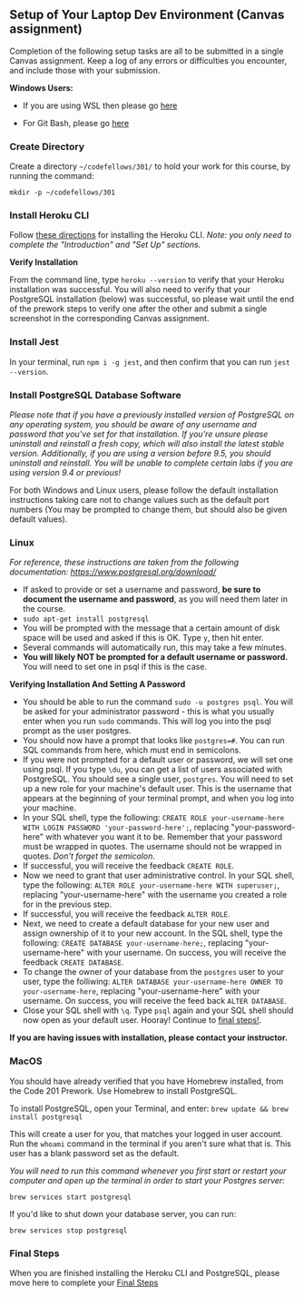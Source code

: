 ## Setup of Your Laptop Dev Environment (Canvas assignment)

Completion of the following setup tasks are all to be submitted in a single Canvas assignment. Keep a log of any errors or difficulties you encounter, and include those with your submission.

**Windows Users:**

- If you are using WSL then please go [here](./windows/wsl.md)

- For Git Bash, please go [here](./windows/git_bash.md)

### Create Directory

Create a directory `~/codefellows/301/` to hold your work for this course, by running the command:
```
mkdir -p ~/codefellows/301
```

### Install Heroku CLI

Follow [these directions](https://devcenter.heroku.com/articles/getting-started-with-nodejs#introduction) for installing the Heroku CLI. *Note: you only need to complete the "Introduction" and "Set Up" sections.*

**Verify Installation**

From the command line, type `heroku --version` to verify that your Heroku installation was successful. You will also need to verify that your PostgreSQL installation (below) was successful, so please wait until the end of the prework steps to verify one after the other and submit a single screenshot in the corresponding Canvas assignment.

### Install Jest

In your terminal, run `npm i -g jest`, and then confirm that you can run `jest --version`.

### Install PostgreSQL Database Software
*Please note that if you have a previously installed version of PostgreSQL on any operating system, you should be aware of any username and password that you've set for that installation. If you're unsure please uninstall and reinstall a fresh copy, which will also install the latest stable version. Additionally, if you are using a version before 9.5, you should uninstall and reinstall. You will be unable to complete certain labs if you are using version 9.4 or previous!*

For both Windows and Linux users, please follow the default installation instructions taking care not to change values such as the default port numbers (You may be prompted to change them, but should also be given default values).

### Linux

*For reference, these instructions are taken from the following documentation: https://www.postgresql.org/download/*

- If asked to provide or set a username and password, **be sure to document the username and password**, as you will need them later in the course.
- `sudo apt-get install postgresql`
- You will be prompted with the message that a certain amount of disk space will be used and asked if this is OK. Type `y`, then hit enter.
- Several commands will automatically run, this may take a few minutes.
- **You will likely NOT be prompted for a default username or password.** You will need to set one in psql if this is the case.

**Verifying Installation And Setting A Password**
- You should be able to run the command `sudo -u postgres psql`. You will be asked for your administrator password - this is what you usually enter when you run `sudo` commands. This will log you into the psql prompt as the user postgres.
- You should now have a prompt that looks like `postgres=#`. You can run SQL commands from here, which must end in semicolons.
- If you were not prompted for a default user or password, we will set one using psql. If you type `\du`, you can get a list of users associated with PostgreSQL. You should see a single user, `postgres`. You will need to set up a new role for your machine's default user. This is the username that appears at the beginning of your terminal prompt, and when you log into your machine.
- In your SQL shell, type the following: `CREATE ROLE your-username-here WITH LOGIN PASSWORD 'your-password-here';`, replacing "your-password-here" with whatever you want it to be. Remember that your password must be wrapped in quotes. The username should not be wrapped in quotes. *Don't forget the semicolon*.
- If successful, you will receive the feedback `CREATE ROLE`.
- Now we need to grant that user administrative control. In your SQL shell, type the following: `ALTER ROLE your-username-here WITH superuser;`, replacing "your-username-here" with the username you created a role for in the previous step.
- If successful, you will receive the feedback `ALTER ROLE`.
- Next, we need to create a default database for your new user and assign ownership of it to your new account. In the SQL shell, type the following: `CREATE DATABASE your-username-here;`, replacing "your-username-here" with your username. On success, you will receive the feedback `CREATE DATABASE`.
- To change the owner of your database from the `postgres` user to your user, type the folliwing: `ALTER DATABASE your-username-here OWNER TO your-username-here`, replacing "your-username-here" with your username. On success, you will receive the feed back `ALTER DATABASE`.
- Close your SQL shell with `\q`. Type `psql` again and your SQL shell should now open as your default user. Hooray! Continue to [final steps!](#final-steps).

**If you are having issues with installation, please contact your instructor.**

### MacOS

You should have already verified that you have Homebrew installed, from the Code 201 Prework. Use Homebrew to install PostgreSQL.

To install PostgreSQL, open your Terminal, and enter:
`brew update && brew install postgresql`

This will create a user for you, that matches your logged in user account. Run the `whoami` command in the terminal if you aren't sure what that is. This user has a blank password set as the default.

*You will need to run this command whenever you first start or restart your computer and open up the terminal in order to start your Postgres server:*

`brew services start postgresql`

If you'd like to shut down your database server, you can run:

`brew services stop postgresql`

### <a id="final-steps">Final Steps</a>

When you are finished installing the Heroku CLI and PostgreSQL, please move here to complete your [Final Steps](./final_steps.md)
